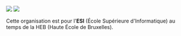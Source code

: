 ![](https://img.shields.io/badge/for_old-heb-esi-orange?style=for-the-badge) ![](https://img.shields.io/badge/with_♥-red?style=for-the-badge)

Cette organisation est pour l'**ESI** (École Supérieure d'Informatique) au temps de la HEB (Haute École de Bruxelles). 
